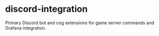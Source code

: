 # discord-integration
Primary Discord bot and cog extensions for game server commands and Grafana integration. 
